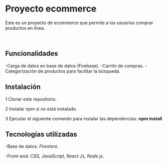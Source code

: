 # Proyecto ecommerce
Este es un proyecto de ecommerce que permite a los usuarios comprar productos en línea.

&nbsp;

## Funcionalidades
-Carga de datos en base de datos (Firebase).
-Carrito de compras.
-Categorización de productos para facilitar la búsqueda.


## Instalación
1 Clonar este repositorio.

2 Instalar *npm* si no está instalado.

3 Ejecutar el siguiente comando para instalar las dependencias: **npm install**



## Tecnologías utilizadas
-Base de datos: *Firestore.*

-Front-end: *CSS, JavaScript, React Js, Node js.*
